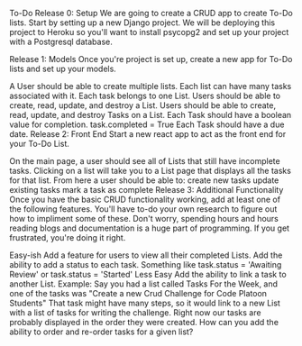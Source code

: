 To-Do
Release 0: Setup
We are going to create a CRUD app to create To-Do lists. Start by setting up a new Django project. We will be deploying this project to Heroku so you'll want to install psycopg2 and set up your project with a Postgresql database.

Release 1: Models
Once you're project is set up, create a new app for To-Do lists and set up your models.

A User should be able to create multiple lists.
Each list can have many tasks associated with it.
Each task belongs to one List.
Users should be able to create, read, update, and destroy a List.
Users should be able to create, read, update, and destroy Tasks on a List.
Each Task should have a boolean value for completion. task.completed = True
Each Task should have a due date.
Release 2: Front End
Start a new react app to act as the front end for your To-Do List.

On the main page, a user should see all of Lists that still have incomplete tasks.
Clicking on a list will take you to a List page that displays all the tasks for that list.
From here a user should be able to:
create new tasks
update existing tasks
mark a task as complete
Release 3: Additional Functionality
Once you have the basic CRUD functionality working, add at least one of the following features. You'll have to-do your own research to figure out how to impliment some of these. Don't worry, spending hours and hours reading blogs and documentation is a huge part of programming. If you get frustrated, you're doing it right.

Easy-ish
Add a feature for users to view all their completed Lists.
Add the ability to add a status to each task. Something like task.status = 'Awaiting Review' or task.status = 'Started'
Less Easy
Add the ability to link a task to another List. Example: Say you had a list called Tasks For the Week, and one of the tasks was "Create a new Crud Challenge for Code Platoon Students" That task might have many steps, so it would link to a new List with a list of tasks for writing the challenge.
Right now our tasks are probably displayed in the order they were created. How can you add the ability to order and re-order tasks for a given list?
